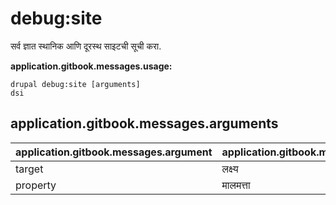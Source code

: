 # debug:site
सर्व ज्ञात स्थानिक आणि दूरस्थ साइटची सूची करा.

**application.gitbook.messages.usage:**
```
drupal debug:site [arguments]
dsi
```

## application.gitbook.messages.arguments
application.gitbook.messages.argument | application.gitbook.messages.details
---------|-------------
target | लक्ष्य
property | मालमत्ता
